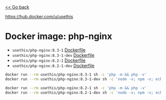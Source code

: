 [<< Go back](../README.md#overview)

https://hub.docker.com/u/usethis

# Docker image: php-nginx

- `usethis/php-nginx:8.3-1` [Dockerfile](8.3-1/Dockerfile)
- `usethis/php-nginx:8.3-1-dev` [Dockerfile](8.3-1-dev/Dockerfile)
- `usethis/php-nginx:8.2-1` [Dockerfile](8.2-1/Dockerfile)
- `usethis/php-nginx:8.2-1-dev` [Dockerfile](8.2-1-dev/Dockerfile)

```bash
docker run --rm usethis/php-nginx:8.3-1 sh -c 'php -m && php -v'
docker run --rm usethis/php-nginx:8.3-1-dev sh -c 'node -v; npm -v; echo ''; composer diagnose; echo ''; php -v'

docker run --rm usethis/php-nginx:8.2-1 sh -c 'php -m && php -v'
docker run --rm usethis/php-nginx:8.2-1-dev sh -c 'node -v; npm -v; echo ''; composer diagnose; echo ''; php -v'
```
